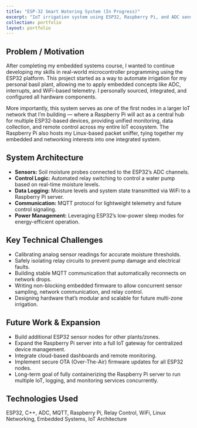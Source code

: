 ```yaml
---
title: "ESP-32 Smart Watering System (In Progress)"
excerpt: "IoT irrigation system using ESP32, Raspberry Pi, and ADC sensors."
collection: portfolio
layout: portfolio
---
```


## Problem / Motivation

After completing my embedded systems course, I wanted to continue developing my skills in real-world microcontroller programming using the ESP32 platform. This project started as a way to automate irrigation for my personal basil plant, allowing me to apply embedded concepts like ADC, interrupts, and WiFi-based telemetry. I personally sourced, integrated, and configured all hardware components. 

More importantly, this system serves as one of the first nodes in a larger IoT network that I’m building — where a Raspberry Pi will act as a central hub for multiple ESP32-based devices, providing unified monitoring, data collection, and remote control across my entire IoT ecosystem. The Raspberry Pi also hosts my Linux-based packet sniffer, tying together my embedded and networking interests into one integrated system.

## System Architecture

- **Sensors:** Soil moisture probes connected to the ESP32’s ADC channels.
- **Control Logic:** Automated relay switching to control a water pump based on real-time moisture levels.
- **Data Logging:** Moisture levels and system state transmitted via WiFi to a Raspberry Pi server.
- **Communication:** MQTT protocol for lightweight telemetry and future control signaling.
- **Power Management:** Leveraging ESP32’s low-power sleep modes for energy-efficient operation.

## Key Technical Challenges

- Calibrating analog sensor readings for accurate moisture thresholds.
- Safely isolating relay circuits to prevent pump damage and electrical faults.
- Building stable MQTT communication that automatically reconnects on network drops.
- Writing non-blocking embedded firmware to allow concurrent sensor sampling, network communication, and relay control.
- Designing hardware that’s modular and scalable for future multi-zone irrigation.

## Future Work & Expansion

- Build additional ESP32 sensor nodes for other plants/zones.
- Expand the Raspberry Pi server into a full IoT gateway for centralized device management.
- Integrate cloud-based dashboards and remote monitoring.
- Implement secure OTA (Over-The-Air) firmware updates for all ESP32 nodes.
- Long-term goal of fully containerizing the Raspberry Pi server to run multiple IoT, logging, and monitoring services concurrently.

## Technologies Used

ESP32, C++, ADC, MQTT, Raspberry Pi, Relay Control, WiFi, Linux Networking, Embedded Systems, IoT Architecture


